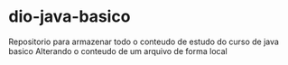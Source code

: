 # dio-java-basico
Repositorio para armazenar todo o conteudo de estudo do curso de java basico
Alterando o conteudo de um arquivo de forma local
